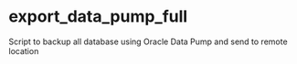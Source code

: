 # export_data_pump_full
Script to backup all database using Oracle Data Pump and send to remote location
